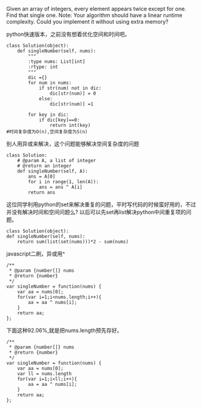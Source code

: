 Given an array of integers, every element appears twice except for one. Find that single one.
Note:
Your algorithm should have a linear runtime complexity. Could you implement it without using extra memory?


python快速版本，之前没有想着优化空间和时间吧。
```
class Solution(object):
    def singleNumber(self, nums):
        """
        :type nums: List[int]
        :rtype: int
        """ 
        dic ={}
        for num in nums:
            if str(num) not in dic:
                dic[str(num)] = 0
            else:
                dic[str(num)] =1

        for key in dic:
            if dic[key]==0:
                return int(key)
#时间复杂度为O(n),空间复杂度为S(n)
```
别人用异或来解决，这个问题能够解决空间复杂度的问题
```
class Solution:
    # @param A, a list of integer
    # @return an integer
    def singleNumber(self, A):
        ans = A[0]
        for i in range(1, len(A)):
            ans = ans ^ A[i]
        return ans
```
这位同学利用python的set来解决重复的问题，平时写代码的时候蛮好用的，不过并没有解决时间和空间问题么? 以后可以先set再list解决python中间重复项的问题。
```
class Solution(object):
def singleNumber(self, nums):
    return sum(list(set(nums)))*2 - sum(nums)
```
javascript二刷，异或用^
```
/**
 * @param {number[]} nums
 * @return {number}
 */
var singleNumber = function(nums) {
    var aa = nums[0];
    for(var i=1;i<nums.length;i++){
        aa = aa ^ nums[i];
    }
    return aa;
};
```
下面这种92.06%,就是把nums.length预先存好。
```
/**
 * @param {number[]} nums
 * @return {number}
 */
var singleNumber = function(nums) {
    var aa = nums[0];
    var ll = nums.length
    for(var i=1;i<ll;i++){
        aa = aa ^ nums[i];
    }
    return aa;
};
```
